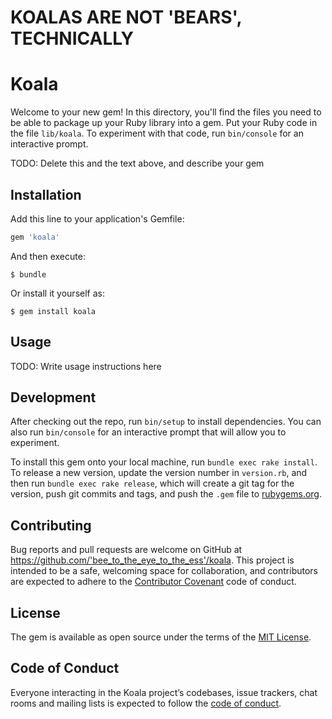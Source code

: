 # KOALAS ARE NOT 'BEARS', TECHNICALLY

# Koala

Welcome to your new gem! In this directory, you'll find the files you need to be able to package up your Ruby library into a gem. Put your Ruby code in the file `lib/koala`. To experiment with that code, run `bin/console` for an interactive prompt.

TODO: Delete this and the text above, and describe your gem

## Installation

Add this line to your application's Gemfile:

```ruby
gem 'koala'
```

And then execute:

    $ bundle

Or install it yourself as:

    $ gem install koala

## Usage

TODO: Write usage instructions here

## Development

After checking out the repo, run `bin/setup` to install dependencies. You can also run `bin/console` for an interactive prompt that will allow you to experiment.

To install this gem onto your local machine, run `bundle exec rake install`. To release a new version, update the version number in `version.rb`, and then run `bundle exec rake release`, which will create a git tag for the version, push git commits and tags, and push the `.gem` file to [rubygems.org](https://rubygems.org).

## Contributing

Bug reports and pull requests are welcome on GitHub at https://github.com/'bee_to_the_eye_to_the_ess'/koala. This project is intended to be a safe, welcoming space for collaboration, and contributors are expected to adhere to the [Contributor Covenant](http://contributor-covenant.org) code of conduct.

## License

The gem is available as open source under the terms of the [MIT License](https://opensource.org/licenses/MIT).

## Code of Conduct

Everyone interacting in the Koala project’s codebases, issue trackers, chat rooms and mailing lists is expected to follow the [code of conduct](https://github.com/'bee_to_the_eye_to_the_ess'/koala/blob/master/CODE_OF_CONDUCT.md).
